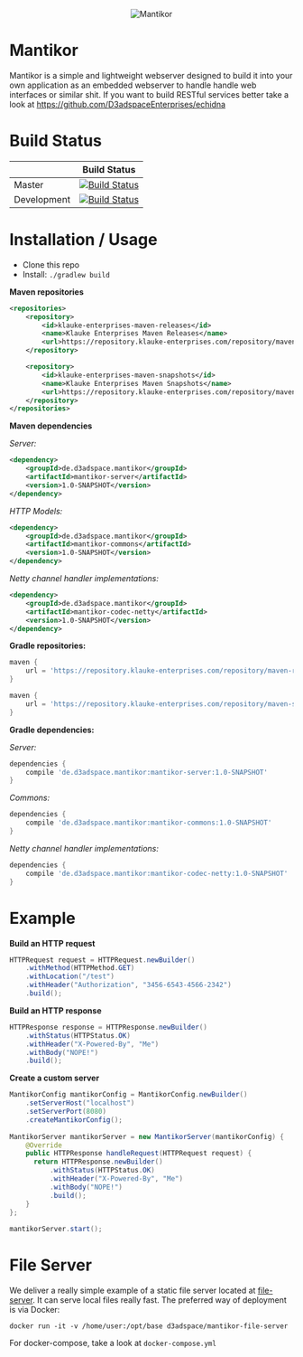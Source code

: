 <p align="center">
<img src=".github/logo.png" alt="Mantikor" title="Mantikor" />
</p>

# Mantikor

Mantikor is a simple and lightweight webserver designed to build it into your own application as an 
embedded webserver to handle handle web interfaces or similar shit. If you want to build RESTful
services better take a look at https://github.com/D3adspaceEnterprises/echidna

# Build Status

|             | Build Status                                                                                                            |
|-------------|-------------------------------------------------------------------------------------------------------------------------|
| Master      | [![Build Status](https://travis-ci.org/d3adspace/mantikor.svg?branch=master)](https://travis-ci.org/d3adspace/mantikor) |
| Development | [![Build Status](https://travis-ci.org/d3adspace/mantikor.svg?branch=dev)](https://travis-ci.org/d3adspace/mantikor)    |

# Installation / Usage

- Clone this repo
- Install: ```./gradlew build```

**Maven repositories**

```xml
<repositories>
    <repository>
        <id>klauke-enterprises-maven-releases</id>
        <name>Klauke Enterprises Maven Releases</name>
        <url>https://repository.klauke-enterprises.com/repository/maven-releases/</url>
    </repository>

    <repository>
        <id>klauke-enterprises-maven-snapshots</id>
        <name>Klauke Enterprises Maven Snapshots</name>
        <url>https://repository.klauke-enterprises.com/repository/maven-snapshots/</url>
    </repository>
</repositories>
```

**Maven dependencies**

_Server:_
```xml
<dependency>
    <groupId>de.d3adspace.mantikor</groupId>
    <artifactId>mantikor-server</artifactId>
    <version>1.0-SNAPSHOT</version>
</dependency>
```

_HTTP Models:_
```xml
<dependency>
    <groupId>de.d3adspace.mantikor</groupId>
    <artifactId>mantikor-commons</artifactId>
    <version>1.0-SNAPSHOT</version>
</dependency>
```  

_Netty channel handler implementations:_
```xml
<dependency>
    <groupId>de.d3adspace.mantikor</groupId>
    <artifactId>mantikor-codec-netty</artifactId>
    <version>1.0-SNAPSHOT</version>
</dependency>
```

**Gradle repositories:**
```groovy
maven {
    url = 'https://repository.klauke-enterprises.com/repository/maven-releases/'
}

maven {
    url = 'https://repository.klauke-enterprises.com/repository/maven-snapshots/'
}
```

**Gradle dependencies:**

_Server:_

```groovy
dependencies {
    compile 'de.d3adspace.mantikor:mantikor-server:1.0-SNAPSHOT'
}
```

_Commons:_

```groovy
dependencies {
    compile 'de.d3adspace.mantikor:mantikor-commons:1.0-SNAPSHOT'
}
```

_Netty channel handler implementations:_

```groovy
dependencies {
    compile 'de.d3adspace.mantikor:mantikor-codec-netty:1.0-SNAPSHOT'
}
```

# Example

**Build an HTTP request**
```java
HTTPRequest request = HTTPRequest.newBuilder()
    .withMethod(HTTPMethod.GET)
    .withLocation("/test")
    .withHeader("Authorization", "3456-6543-4566-2342")
    .build();
```

**Build an HTTP response**
```java
HTTPResponse response = HTTPResponse.newBuilder()
    .withStatus(HTTPStatus.OK)
    .withHeader("X-Powered-By", "Me")
    .withBody("NOPE!")
    .build();
```

**Create a custom server**
```java
MantikorConfig mantikorConfig = MantikorConfig.newBuilder()
	.setServerHost("localhost")
	.setServerPort(8080)
	.createMantikorConfig();
		
MantikorServer mantikorServer = new MantikorServer(mantikorConfig) {
	@Override
	public HTTPResponse handleRequest(HTTPRequest request) {
	  return HTTPResponse.newBuilder()
          .withStatus(HTTPStatus.OK)
          .withHeader("X-Powered-By", "Me")
          .withBody("NOPE!")
          .build();
	}
};
		
mantikorServer.start();
```

# File Server
We deliver a really simple example of a static file server located at [file-server](https://github.com/D3adspaceEnterprises/mantikor/tree/master/file-server). 
It can serve local files really fast. The preferred way of deployment is via Docker:

```
docker run -it -v /home/user:/opt/base d3adspace/mantikor-file-server
```

For docker-compose, take a look at `docker-compose.yml`
